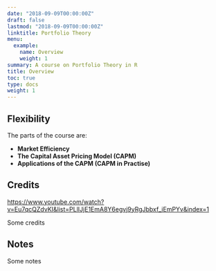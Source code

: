```yaml
---
date: "2018-09-09T00:00:00Z"
draft: false
lastmod: "2018-09-09T00:00:00Z"
linktitle: Portfolio Theory
menu:
  example:
    name: Overview
    weight: 1
summary: A course on Portfolio Theory in R
title: Overview
toc: true
type: docs
weight: 1
---
```


## Flexibility

The parts of the course are:

* **Market Efficiency**
* **The Capital Asset Pricing Model (CAPM)**
* **Applications of the CAPM (CAPM in Practise)**

## Credits

https://www.youtube.com/watch?v=Eu7qcQZdvKI&list=PLlIJjE1EmA8Y6egvj9yRgJbbxf_iEmPYv&index=1

Some credits

## Notes

Some notes 
